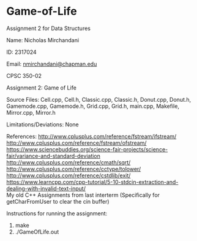 # Game-of-Life

Assignment 2 for Data Structures


Name: Nicholas Mirchandani <br/>

ID: 2317024 <br/>

Email: nmirchandani@chapman.edu <br/>

CPSC 350-02 <br/>

Assignment 2: Game of Life
<br/>

Source Files: Cell.cpp, Cell.h, Classic.cpp, Classic.h, Donut.cpp, Donut.h, Gamemode.cpp, Gamemode.h, Grid.cpp, Grid.h, main.cpp, Makefile, Mirror.cpp, Mirror.h<br/>

Limitations/Deviations: None <br/>

References: http://www.cplusplus.com/reference/fstream/ifstream/<br/>
http://www.cplusplus.com/reference/fstream/ofstream/<br/>
https://www.sciencebuddies.org/science-fair-projects/science-fair/variance-and-standard-deviation<br/>
http://www.cplusplus.com/reference/cmath/sqrt/<br/>
http://www.cplusplus.com/reference/cctype/tolower/<br/>
http://www.cplusplus.com/reference/cstdlib/exit/<br/>
https://www.learncpp.com/cpp-tutorial/5-10-stdcin-extraction-and-dealing-with-invalid-text-input/<br/>
My old C++ Assignments from last interterm (Specifically for getCharFromUser to clear the cin buffer)<br/>

Instructions for running the assignment:
1) make
2) ./GameOfLife.out
